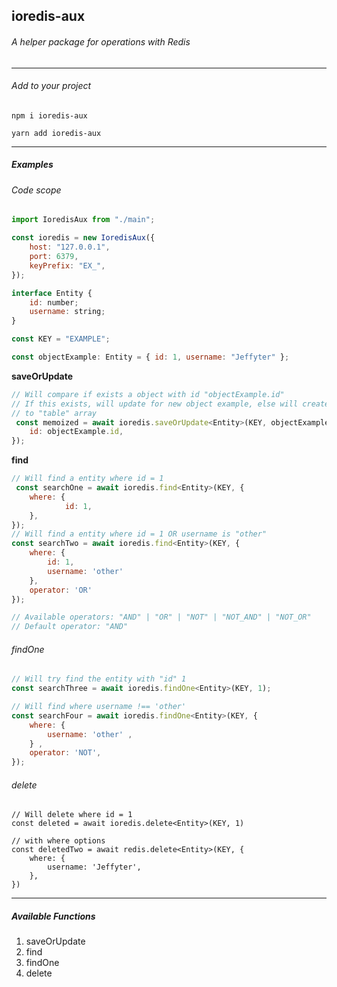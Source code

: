 ## ioredis-aux

###### A helper package for operations with Redis
------------



###### Add to your project
`npm i ioredis-aux`

`yarn add ioredis-aux`

------------

##### Examples
###### Code scope
```javascript
import IoredisAux from "./main";

const ioredis = new IoredisAux({
    host: "127.0.0.1",
    port: 6379,
    keyPrefix: "EX_",
});

interface Entity {
    id: number;
    username: string;
}

const KEY = "EXAMPLE";

const objectExample: Entity = { id: 1, username: "Jeffyter" };
```

**saveOrUpdate**
```javascript
// Will compare if exists a object with id "objectExample.id"
// If this exists, will update for new object example, else will create add the object
// to "table" array
 const memoized = await ioredis.saveOrUpdate<Entity>(KEY, objectExample, {
	id: objectExample.id,
});
```

**find**
```javascript
// Will find a entity where id = 1
 const searchOne = await ioredis.find<Entity>(KEY, {
 	where: {
    		id: 1,
   	},
});
// Will find a entity where id = 1 OR username is "other"
const searchTwo = await ioredis.find<Entity>(KEY, {
	where: {
    	id: 1,
    	username: 'other'
   	},
	operator: 'OR'
});

// Available operators: "AND" | "OR" | "NOT" | "NOT_AND" | "NOT_OR"
// Default operator: "AND"
```
###### findOne
```javascript
// Will try find the entity with "id" 1
const searchThree = await ioredis.findOne<Entity>(KEY, 1);

// Will find where username !== 'other'
const searchFour = await ioredis.findOne<Entity>(KEY, { 
	where: {
		username: 'other' ,
	} ,
	operator: 'NOT',
});
```

###### delete
```
// Will delete where id = 1
const deleted = await ioredis.delete<Entity>(KEY, 1)

// with where options
const deletedTwo = await redis.delete<Entity>(KEY, {
	where: {
		username: 'Jeffyter',
	},
})
```
------------


##### Available Functions
1. saveOrUpdate
2. find
3. findOne
4. delete
